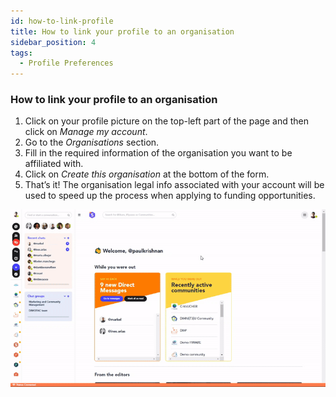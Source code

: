 ```yaml
---
id: how-to-link-profile
title: How to link your profile to an organisation
sidebar_position: 4
tags:
  - Profile Preferences
---
```


### **How to link your profile to an organisation**



1. Click on your profile picture on the top-left part of the page and then click on *Manage my account*.
2. Go to the *Organisations* section.
3. Fill in the required information of the organisation you want to be affiliated with.
4. Click on *Create this organisation* at the bottom of the form.
5. That’s it! The organisation legal info associated with your account will be used to speed up the process when applying to funding opportunities.


![alt_text](./../assets/2.Add-an-organisation.gif)

